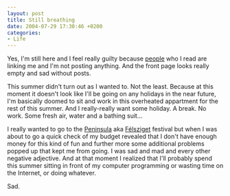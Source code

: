 ```yaml
---
layout: post
title: Still breathing
date: 2004-07-29 17:30:46 +0200
categories:
- Life
---
```

Yes, I'm still here and I feel really guilty because <a href="http://www.weblog.ro/deea/" title="Deea's 'My Addictions'">people</a> who I read are linking me and I'm not posting anything. And the front page looks really empty and sad without posts.

This summer didn't turn out as I wanted to. Not the least. Because at this moment it doesn't look like I'll be going on any holidays in the near future, I'm basically doomed to sit and work in this overheated appartment for the rest of this summer. And I really-really want some holiday. A break. No work. Some fresh air, water and a bathing suit...

I really wanted to go to the <a href="http://www.peninsula.ro">Peninsula</a> aka <a href="http://www.felsziget.ro">F&eacute;lsziget</a> festival but when I was about to go a quick check of my budget revealed that I don't have enough money for this kind of fun and further more some additional problems popped up that kept me from going. I was sad and mad and every other negative adjective. And at that moment I realized that I'll probably spend this summer sitting in front of my computer programming or wasting time on the Internet, or doing whatever.

Sad.

